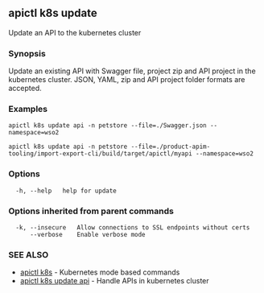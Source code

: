 ## apictl k8s update

Update an API to the kubernetes cluster

### Synopsis

Update an existing API with Swagger file, project zip and API project in the kubernetes cluster. 
JSON, YAML, zip and API project folder formats are accepted.

### Examples

```
apictl k8s update api -n petstore --file=./Swagger.json --namespace=wso2

apictl k8s update api -n petstore --file=./product-apim-tooling/import-export-cli/build/target/apictl/myapi --namespace=wso2
```

### Options

```
  -h, --help   help for update
```

### Options inherited from parent commands

```
  -k, --insecure   Allow connections to SSL endpoints without certs
      --verbose    Enable verbose mode
```

### SEE ALSO

* [apictl k8s](apictl_k8s.md)	 - Kubernetes mode based commands
* [apictl k8s update api](apictl_k8s_update_api.md)	 - Handle APIs in kubernetes cluster 

